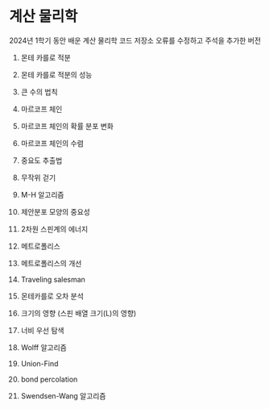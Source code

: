 # 계산 물리학

2024년 1학기 동안 배운 계산 물리학 코드 저장소
오류를 수정하고 주석을 추가한 버전

1. 몬테 카를로 적분
2. 몬테 카를로 적분의 성능
3. 큰 수의 법칙
4. 마르코프 체인
5. 마르코프 체인의 확률 분포 변화
6. 마르코프 체인의 수렴
7. 중요도 추출법
8. 무작위 걷기
9. M-H 알고리즘
10. 제안분포 모양의 중요성

11. 2차원 스핀계의 에너지
12. 메트로폴리스
13. 메트로폴리스의 개선
14. Traveling salesman
15. 몬테카를로 오차 분석
16. 크기의 영향 (스핀 배열 크기(L)의 영향)
17.  너비 우선 탐색
18.  Wolff 알고리즘
19.  Union-Find
20.  bond percolation
21.  Swendsen-Wang 알고리즘
